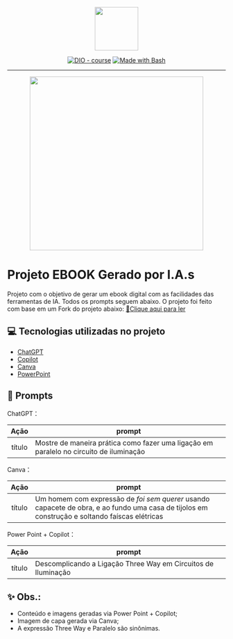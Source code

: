 <p align="center">
    <img width="100" src=".github/assets/banner.png">
</p>


<p align="center">
<a href="https://dio.me/"><img src="https://img.shields.io/badge/DIO-Course-28DA77?logo=youtube" alt="DIO - course"></a>
<a href="https://www.gnu.org/software/bash/" title="Go to Bash homepage"><img src="https://img.shields.io/badge/Prompt-Project-blue?logo=gnu-bash&amp;logoColor=white" alt="Made with Bash"></a></p>

-------


<p align="center">
<img 
    src="./assets/cover.png"
    width="400"  
/>
</p>

# Projeto EBOOK Gerado por I.A.s


Projeto com o objetivo de gerar um ebook digital com as facilidades das ferramentas de IA. Todos os prompts seguem abaixo.
O projeto foi feito com base em um Fork do projeto abaixo:
<a href="https://github.com/felipeAguiarCode/prompts-recipe-to-create-a-ebook/blob/main/output/ebook%20-%20css%20jedi%20output.pdf" title="View PDF now"> 📕Clique aqui para ler</a>

## 💻 Tecnologias utilizadas no projeto

- [ChatGPT](https://chat.openai.com/) 
- [Copilot](https://copilot.microsoft.com/)
- [Canva](https://www.canva.com/)
- [PowerPoint](https://www.microsoft.com/en/microsoft-365/powerpoint)

## 🧠 Prompts


ChatGPT：

|   Ação   | prompt                                                                                                                                                                                                                                                                                 |
| :------: | -------------------------------------------------------------------------------------------------------------------------------------------------------------------------------------------------------------------------------------------------------------------------------------- |
|  título  | Mostre de maneira prática como fazer uma ligação em paralelo no circuito de iluminação                                                                |

Canva：

|  Ação  | prompt                                                                                 |
| :----: | -------------------------------------------------------------------------------------- |
| título | Um homem com expressão de _foi sem querer_ usando capacete de obra, e ao fundo uma casa de tijolos em construção e soltando faíscas elétricas |

Power Point + Copilot：

|  Ação  | prompt                                                                                 |
| :----: | -------------------------------------------------------------------------------------- |
| título | Descomplicando a Ligação Three Way em Circuitos de Iluminação |

## ✨ Obs.:

- Conteúdo e imagens geradas via Power Point + Copilot;
- Imagem de capa gerada via Canva;
- A expressão Three Way e Paralelo são sinônimas.
